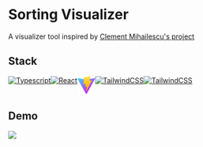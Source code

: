 # Sorting Visualizer

A visualizer tool inspired by [Clement Mihailescu's project](https://github.com/clementmihailescu/Sorting-Visualizer)

## Stack
<div style="display: flex;">
  <a href="https://www.typescriptlang.org"><img src="https://raw.githubusercontent.com/danielcranney/readme-generator/main/public/icons/skills/typescript-colored.svg" width="36" height="36" alt="Typescript" /></a>
  <a href="https://www.reactjs.org"><img src="https://raw.githubusercontent.com/danielcranney/readme-generator/main/public/icons/skills/react-colored.svg" width="36" height="36" alt="React" /></a>
  <a href="https://www.vitejs.dev"><img src="https://github.com/juliusmarminge/sorting-visualizer/blob/master/public/vite.svg" width="36" height="36" alt="Vite" /></a>
  <a href="https://www.tailwindcss.com"><img src="https://raw.githubusercontent.com/danielcranney/readme-generator/main/public/icons/skills/tailwindcss-colored.svg" width="36" height="36" alt="TailwindCSS" /></a>
  <a href="https://daisyui.com"><img src="https://raw.githubusercontent.com/danielcranney/readme-generator/main/public/icons/skills/tailwindcss-colored.svg" width="36" height="36" alt="TailwindCSS" /></a>
</div>


## Demo
<a href="https://sv.jumr.dev">
   <img src="https://user-images.githubusercontent.com/51714798/175004224-87370b3c-5bf0-4c6e-828e-490bff464adb.gif" />
</a>
